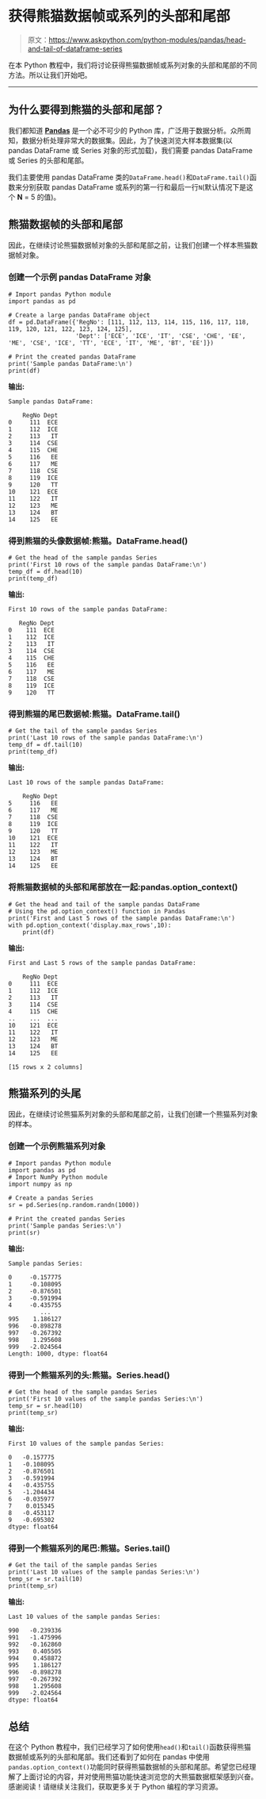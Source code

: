 # 获得熊猫数据帧或系列的头部和尾部

> 原文：<https://www.askpython.com/python-modules/pandas/head-and-tail-of-dataframe-series>

在本 Python 教程中，我们将讨论获得熊猫数据帧或系列对象的头部和尾部的不同方法。所以让我们开始吧。

* * *

## 为什么要得到熊猫的头部和尾部？

我们都知道 **[Pandas](https://www.askpython.com/python-modules/pandas/python-pandas-module-tutorial)** 是一个必不可少的 Python 库，广泛用于数据分析。众所周知，数据分析处理非常大的数据集。因此，为了快速浏览大样本数据集(以 pandas DataFrame 或 Series 对象的形式加载)，我们需要 pandas DataFrame 或 Series 的头部和尾部。

我们主要使用 pandas DataFrame 类的`DataFrame.head()`和`DataFrame.tail()`函数来分别获取 pandas DataFrame 或系列的第一行和最后一行`N`(默认情况下是这个 **N** = 5 的值)。

## 熊猫数据帧的头部和尾部

因此，在继续讨论熊猫数据帧对象的头部和尾部之前，让我们创建一个样本熊猫数据帧对象。

### 创建一个示例 pandas DataFrame 对象

```
# Import pandas Python module
import pandas as pd

# Create a large pandas DataFrame object
df = pd.DataFrame({'RegNo': [111, 112, 113, 114, 115, 116, 117, 118, 119, 120, 121, 122, 123, 124, 125],
                   'Dept': ['ECE', 'ICE', 'IT', 'CSE', 'CHE', 'EE', 'ME', 'CSE', 'ICE', 'TT', 'ECE', 'IT', 'ME', 'BT', 'EE']})

# Print the created pandas DataFrame
print('Sample pandas DataFrame:\n')
print(df)

```

**输出:**

```
Sample pandas DataFrame:

    RegNo Dept
0     111  ECE
1     112  ICE
2     113   IT
3     114  CSE
4     115  CHE
5     116   EE
6     117   ME
7     118  CSE
8     119  ICE
9     120   TT
10    121  ECE
11    122   IT
12    123   ME
13    124   BT
14    125   EE

```

### 得到熊猫的头像数据帧:熊猫。DataFrame.head()

```
# Get the head of the sample pandas Series
print('First 10 rows of the sample pandas DataFrame:\n')
temp_df = df.head(10)
print(temp_df)

```

**输出:**

```
First 10 rows of the sample pandas DataFrame:

   RegNo Dept
0    111  ECE
1    112  ICE
2    113   IT
3    114  CSE
4    115  CHE
5    116   EE
6    117   ME
7    118  CSE
8    119  ICE
9    120   TT

```

### 得到熊猫的尾巴数据帧:熊猫。DataFrame.tail()

```
# Get the tail of the sample pandas Series
print('Last 10 rows of the sample pandas DataFrame:\n')
temp_df = df.tail(10)
print(temp_df)

```

**输出:**

```
Last 10 rows of the sample pandas DataFrame:

    RegNo Dept
5     116   EE
6     117   ME
7     118  CSE
8     119  ICE
9     120   TT
10    121  ECE
11    122   IT
12    123   ME
13    124   BT
14    125   EE

```

### 将熊猫数据帧的头部和尾部放在一起:pandas.option_context()

```
# Get the head and tail of the sample pandas DataFrame
# Using the pd.option_context() function in Pandas
print('First and Last 5 rows of the sample pandas DataFrame:\n')
with pd.option_context('display.max_rows',10):
    print(df)

```

**输出:**

```
First and Last 5 rows of the sample pandas DataFrame:

    RegNo Dept
0     111  ECE
1     112  ICE
2     113   IT
3     114  CSE
4     115  CHE
..    ...  ...
10    121  ECE
11    122   IT
12    123   ME
13    124   BT
14    125   EE

[15 rows x 2 columns]

```

## 熊猫系列的头尾

因此，在继续讨论熊猫系列对象的头部和尾部之前，让我们创建一个熊猫系列对象的样本。

### 创建一个示例熊猫系列对象

```
# Import pandas Python module
import pandas as pd
# Import NumPy Python module
import numpy as np

# Create a pandas Series
sr = pd.Series(np.random.randn(1000))

# Print the created pandas Series
print('Sample pandas Series:\n')
print(sr)

```

**输出:**

```
Sample pandas Series:

0     -0.157775
1     -0.108095
2     -0.876501
3     -0.591994
4     -0.435755
         ...   
995    1.186127
996   -0.898278
997   -0.267392
998    1.295608
999   -2.024564
Length: 1000, dtype: float64

```

### 得到一个熊猫系列的头:熊猫。Series.head()

```
# Get the head of the sample pandas Series
print('First 10 values of the sample pandas Series:\n')
temp_sr = sr.head(10)
print(temp_sr)

```

**输出:**

```
First 10 values of the sample pandas Series:

0   -0.157775
1   -0.108095
2   -0.876501
3   -0.591994
4   -0.435755
5   -1.204434
6   -0.035977
7    0.015345
8   -0.453117
9   -0.695302
dtype: float64

```

### 得到一个熊猫系列的尾巴:熊猫。Series.tail()

```
# Get the tail of the sample pandas Series
print('Last 10 values of the sample pandas Series:\n')
temp_sr = sr.tail(10)
print(temp_sr)

```

**输出:**

```
Last 10 values of the sample pandas Series:

990   -0.239336
991   -1.475996
992   -0.162860
993    0.405505
994    0.458872
995    1.186127
996   -0.898278
997   -0.267392
998    1.295608
999   -2.024564
dtype: float64

```

## 总结

在这个 Python 教程中，我们已经学习了如何使用`head()`和`tail()`函数获得熊猫数据帧或系列的头部和尾部。我们还看到了如何在 pandas 中使用`pandas.option_context()`功能同时获得熊猫数据帧的头部和尾部。希望您已经理解了上面讨论的内容，并对使用熊猫功能快速浏览您的大熊猫数据框架感到兴奋。感谢阅读！请继续关注我们，获取更多关于 Python 编程的学习资源。
